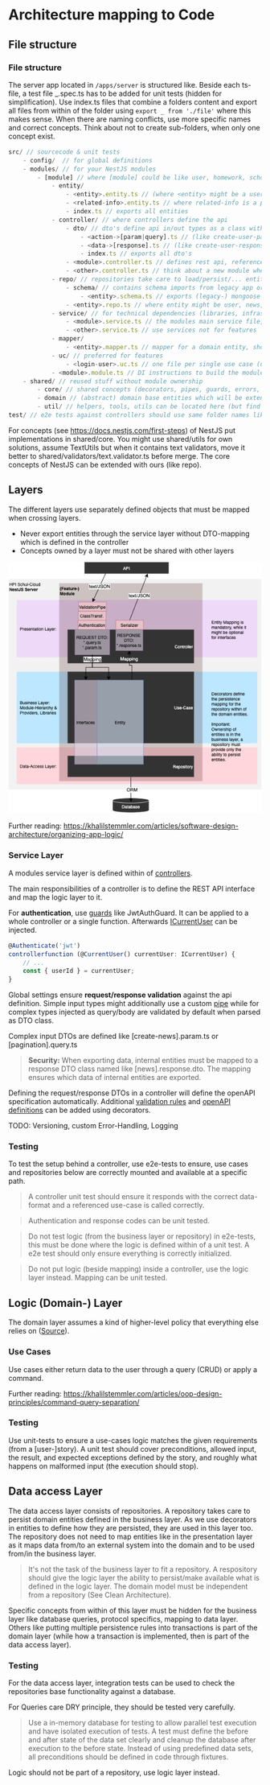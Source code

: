 # Architecture mapping to Code

## File structure

### File structure

The server app located in `/apps/server` is structured like. Beside each ts-file, a test file _.spec.ts has to be added for unit tests (hidden for simplification). Use index.ts files that combine a folders content and export all files from within of the folder using `export _ from './file'` where this makes sense. When there are naming conflicts, use more specific names and correct concepts. Think about not to create sub-folders, when only one concept exist.

```js
src/ // sourcecode & unit tests
    - config/  // for global definitions
    - modules/ // for your NestJS modules
        - [module] // where [module] could be like user, homework, school
            - entity/
                - <entity>.entity.ts // (where <entity> might be a user, news, ... owned by the module) exports entity class & document type
                - <related-info>.entity.ts // where related-info is a partial of another entity used in the entity above
                - index.ts // exports all entities
            - controller/ // where controllers define the api
                - dto/ // dto's define api in/out types as a class with annotations
                    - <action->[param|query].ts // (like create-user-param.ts or pagination.query)
                    - <data->[response].ts // (like create-user-response.ts)
                    - index.ts // exports all dto's
                - <module>.controller.ts // defines rest api, references main service file
                - <other>.controller.ts // think about a new module when require multiple controllers :)
            - repo/ // repositories take care to load/persist/... entities
                - schema/ // contains schema imports from legacy app or new definitions (might be replaced by OR mapper)
                    - <entity>.schema.ts // exports (legacy-) mongoose schemas
                - <entity>.repo.ts // where entity might be user, news, school
            - service/ // for technical dependencies (libraries, infrastructure layer concerns)
                - <module>.service.ts // the modules main service file, might be exported for other modules
                - <other>.service.ts // use services not for features
            - mapper/
                - <entity>.mapper.ts // mapper for a domain entity, should contain mapDomainToResponse and mapFooToDomain
            - uc/ // preferred for features
                - <login-user>.uc.ts // one file per single use case (use a long name)
            - <module>.module.ts // DI instructions to build the module
    - shared/ // reused stuff without module ownership
        - core/ // shared concepts (decorators, pipes, guards, errors, ...) folders might be added
        - domain // (abstract) domain base entities which will be extended in the modules
        - util/ // helpers, tools, utils can be located here (but find a better name)
test/ // e2e tests against controllers should use same folder names like controllers

```

For concepts (see https://docs.nestjs.com/first-steps) of NestJS put implementations in shared/core. You might use shared/utils for own solutions, assume TextUtils but when it contains text validators, move it better to shared/validators/text.validator.ts before merge. The core concepts of NestJS can be extended with ours (like repo).

## Layers

The different layers use separately defined objects that must be mapped when crossing layers.

- Never export entities through the service layer without DTO-mapping which is defined in the controller
- Concepts owned by a layer must not be shared with other layers

![](../../assets/object-ownership.png)

Further reading: https://khalilstemmler.com/articles/software-design-architecture/organizing-app-logic/

### Service Layer

A modules service layer is defined within of [controllers](https://docs.nestjs.com/controllers).

The main responsibilities of a controller is to define the REST API interface and map the logic layer to it.

For **authentication**, use [guards](https://docs.nestjs.com/guards) like JwtAuthGuard. It can be applied to a whole controller or a single function. Afterwards [ICurrentUser](/apps/server/src/modules/authentication/interface/jwt-payload.ts) can be injected.

```TypeScript
@Authenticate('jwt')
controllerfunction (@CurrentUser() currentUser: ICurrentUser) {
    // ...
    const { userId } = currentUser;
}
```

Global settings ensure **request/response validation** against the api definition. Simple input types might additionally use a custom [pipe](https://docs.nestjs.com/pipes) while for complex types injected as query/body are validated by default when parsed as DTO class.

Complex input DTOs are defined like [create-news].param.ts or [pagination].query.ts

> **Security:** When exporting data, internal entities must be mapped to a response DTO class named like [news].response.dto. The mapping ensures which data of internal entities are exported.

Defining the request/response DTOs in a controller will define the openAPI specification automatically. Additional [validation rules](https://docs.nestjs.com/techniques/validation) and [openAPI definitions](https://docs.nestjs.com/openapi/decorators) can be added using decorators.

TODO: Versioning, custom Error-Handling, Logging

### Testing

To test the setup behind a controller, use e2e-tests to ensure, use cases and repositories below are correctly mounted and available at a specific path.

> A controller unit test should ensure it responds with the correct data-format and a referenced use-case is called correctly.

> Authentication and response codes can be unit tested.

> Do not test logic (from the business layer or repository) in e2e-tests, this must be done where the logic is defined within of a unit test. A e2e test should only ensure everything is correctly initialized.

> Do not put logic (beside mapping) inside a controller, use the logic layer instead. Mapping can be unit tested.

## Logic (Domain-) Layer

The domain layer assumes a kind of higher-level policy that everything else relies on ([Source](https://khalilstemmler.com/articles/software-design-architecture/organizing-app-logic/)).

### Use Cases

Use cases either return data to the user through a query (CRUD) or apply a command.

Further reading: https://khalilstemmler.com/articles/oop-design-principles/command-query-separation/

### Testing

Use unit-tests to ensure a use-cases logic matches the given requirements (from a [user-]story). A unit test should cover preconditions, allowed input, the result, and expected exceptions defined by the story, and roughly what happens on malformed input (the execution should stop).

## Data access Layer

The data access layer consists of repositories. A repository takes care to persist domain entities defined in the business layer. As we use decorators in entities to define how they are persisted, they are used in this layer too. The repository does not need to map entities like in the presentation layer as it maps data from/to an external system into the domain and to be used from/in the business layer.

> It's not the task of the business layer to fit a repository. A respository should give the logic layer the ability to persist/make available what is defined in the logic layer. The domain model must be independent from a repository (See Clean Architecture).

Specific concepts from within of this layer must be hidden for the business layer like database queries, protocol specifics, mapping to data layer. Others like putting multiple persistence rules into transactions is part of the domain layer (while how a transaction is implemented, then is part of the data access layer).

### Testing

For the data access layer, integration tests can be used to check the repositories base functionality against a database.

For Queries care DRY principle, they should be tested very carefully.

> Use a in-memory database for testing to allow parallel test execution and have isolated execution of tests. A test must define the before and after state of the data set clearly and cleanup the database after execution to the before state. Instead of using predefined data sets, all preconditions should be defined in code through fixtures.

Logic should not be part of a repository, use logic layer instead.
